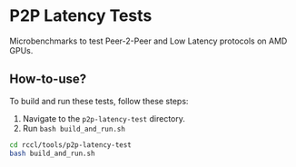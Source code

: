 # P2P Latency Tests 
Microbenchmarks to test Peer-2-Peer and Low Latency protocols on AMD GPUs.

## How-to-use?

To build and run these tests, follow these steps:
1. Navigate to the `p2p-latency-test` directory.
2. Run `bash build_and_run.sh`

```bash
cd rccl/tools/p2p-latency-test
bash build_and_run.sh
```

